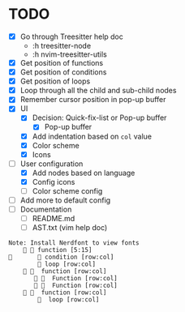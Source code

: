 # TODO

- [x] Go through Treesitter help doc
    - :h treesitter-node
    - :h nvim-treesitter-utils
- [x] Get position of functions
- [x] Get position of conditions
- [x] Get position of loops
- [x] Loop through all the child and sub-child nodes
- [x] Remember cursor position in pop-up buffer
- [x] UI
    - [x] Decision: Quick-fix-list or Pop-up buffer
        - [x] Pop-up buffer
    - [x] Add indentation based on `col` value
    - [x] Color scheme
    - [x] Icons
- [ ] User configuration
    - [x] Add nodes based on language
    - [x] Config icons
    - [ ] Color scheme config
- [ ] Add more to default config
- [ ] Documentation
    - [ ] README.md
    - [ ] AST.txt (vim help doc)
```text
Note: Install Nerdfont to view fonts
     󰡱 function [5:15]
        condition [row:col]
         loop [row:col]
     󰡱  function [row:col]
        󰡱  Function [row:col]
        󰡱  Function [row:col]
     󰡱  function [row:col]
          loop [row:col]

```
